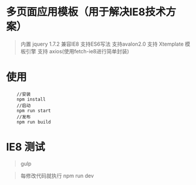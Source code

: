 # 多页面应用模板（用于解决IE8技术方案）

> 内置 jquery 1.7.2
> 兼容IE8
> 支持ES6写法
> 支持avalon2.0
> 支持 Xtemplate 模板引擎
> 支持 axios(使用fetch-ie8进行简单封装)

# 使用
```
    //安装
    npm install
    //启动
    npm run start
    //发布
    npm run build
```


# IE8 测试

> gulp

> 每修改代码就执行 npm run dev


